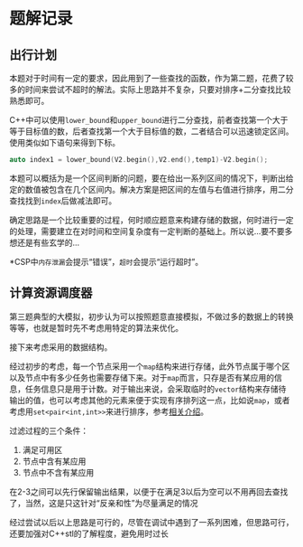# 题解记录

## 出行计划

本题对于时间有一定的要求，因此用到了一些查找的函数，作为第二题，花费了较多的时间来尝试不超时的解法。实际上思路并不复杂，只要对排序+二分查找比较熟悉即可。

C++中可以使用`lower_bound`和`upper_bound`进行二分查找，前者查找第一个大于等于目标值的数，后者查找第一个大于目标值的数，二者结合可以迅速锁定区间。使用类似如下语句来得到下标。

```cpp
auto index1 = lower_bound(V2.begin(),V2.end(),temp1)-V2.begin();
```

本题可以概括为是一个区间判断的问题，要在给出一系列区间的情况下，判断出给定的数值被包含在几个区间内。解决方案是把区间的左值与右值进行排序，用二分查找找到`index`后做减法即可。

确定思路是一个比较重要的过程，何时顺应题意来构建存储的数据，何时进行一定的处理，需要建立在对时间和空间复杂度有一定判断的基础上。所以说...要不要多想还是有些玄学的...

*CSP中`内存泄漏`会提示“错误”，`超时`会提示“运行超时”。

## 计算资源调度器

第三题典型的大模拟，初步认为可以按照题意直接模拟，不做过多的数据上的转换等等，也就是暂时先不考虑用特定的算法来优化。

接下来考虑采用的数据结构。

经过初步的考虑，每一个节点采用一个`map`结构来进行存储，此外节点属于哪个区以及节点中有多少任务也需要存储下来。对于`map`而言，只存是否有某应用的信息，任务信息只是用于计数。对于输出来说，会采取临时的`vector`结构来存储待输出的值，也可以考虑其他的元素来便于实现有序排列这一点，比如说`map`，或者考虑用`set<pair<int,int>>`来进行排序，参考[相关介绍](https://blog.csdn.net/Strengthennn/article/details/110387049)。

过滤过程的三个条件：

1. 满足可用区
2. 节点中含有某应用
3. 节点中不含有某应用

在2-3之间可以先行保留输出结果，以便于在满足3以后为空可以不用再回去查找了，当然，这是只这针对“反亲和性”为尽量满足的情况

经过尝试以后以上思路是可行的，尽管在调试中遇到了一系列困难，但思路可行，还要加强对C++stl的了解程度，避免用时过长
